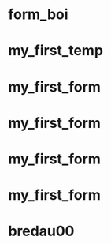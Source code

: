 # form_boi

# my_first_temp

# my_first_form

# my_first_form

# my_first_form
# my_first_form
# bredau00
